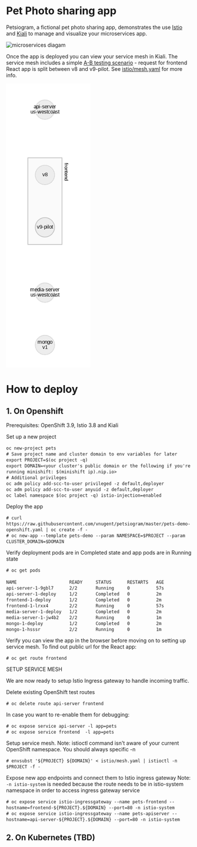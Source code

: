 # Pet Photo sharing app
Petsiogram, a fictional pet photo sharing app, demonstrates the use [Istio](https://istio.io/) and [Kiali](https://kiali.org) to manage and visualize your microservices app.

![microservices diagam](Pets-demo.png)

Once the app is deployed you can view your service mesh in Kiali.  The service mesh includes a simple [A-B testing scenario](https://istio.io/docs/concepts/traffic-management/rules-configuration/#split-traffic-between-service-versions) - request for frontend React app is split between v8 and v9-pilot.  See [istio/mesh.yaml](istio/mesh.yaml#L31) for more info.

![Kiali view without traffic](pets-a-b.png)
# How to deploy
## 1. On Openshift 
Prerequisites: OpenShift 3.9, Istio 3.8 and Kiali

Set up a new project
```
oc new-project pets
# Save project name and cluster domain to env variables for later 
export PROJECT=$(oc project -q)
export DOMAIN=<your cluster's public domain or the following if you're running minishift: $(minishift ip).nip.io>
# Additional privileges
oc adm policy add-scc-to-user privileged -z default,deployer
oc adm policy add-scc-to-user anyuid -z default,deployer 
oc label namespace $(oc project -q) istio-injection=enabled
```
Deploy the app
```
# curl https://raw.githubusercontent.com/vnugent/petsiogram/master/pets-demo-openshift.yaml | oc create -f -
# oc new-app --template pets-demo --param NAMESPACE=$PROJECT --param CLUSTER_DOMAIN=$DOMAIN
```
Verify deployment pods are in Completed state and app pods are in Running state
```
# oc get pods

NAME                    READY     STATUS      RESTARTS   AGE
api-server-1-9gbl7      2/2       Running     0          57s
api-server-1-deploy     1/2       Completed   0          2m
frontend-1-deploy       1/2       Completed   0          2m
frontend-1-lrxx4        2/2       Running     0          57s
media-server-1-deploy   1/2       Completed   0          2m
media-server-1-jw4b2    2/2       Running     0          1m
mongo-1-deploy          1/2       Completed   0          2m
mongo-1-hsssr           2/2       Running     0          1m
```
Verify you can view the app in the browser before moving on to setting up service mesh.  To find out public url for the React app:
```
# oc get route frontend
```

SETUP SERVICE MESH

We are now ready to setup Istio Ingress gateway to handle incoming traffic.

Delete existing OpenShift test routes
```
# oc delete route api-server frontend
```
In case you want to re-enable them for debugging:
```
# oc expose service api-server -l app=pets
# oc expose service frontend  -l app=pets
```
Setup service mesh.  Note: istioctl command isn't aware of your current OpenShift namespace.  You should always specific -n <namespace>
```
# envsubst '${PROJECT} ${DOMAIN}' < istio/mesh.yaml | istioctl -n $PROJECT -f -
```
Expose new app endpoints and connect them to Istio ingress gateway
Note: `-n istio-system` is needed because the route needs to be in istio-system namespace in order to access ingress gateway service
```
# oc expose service istio-ingressgateway --name pets-frontend --hostname=frontend-${PROJECT}.${DOMAIN} --port=80 -n istio-system
# oc expose service istio-ingressgateway --name pets-apiserver --hostname=api-server-${PROJECT}.${DOMAIN} --port=80 -n istio-system
```


## 2. On Kubernetes (TBD)
